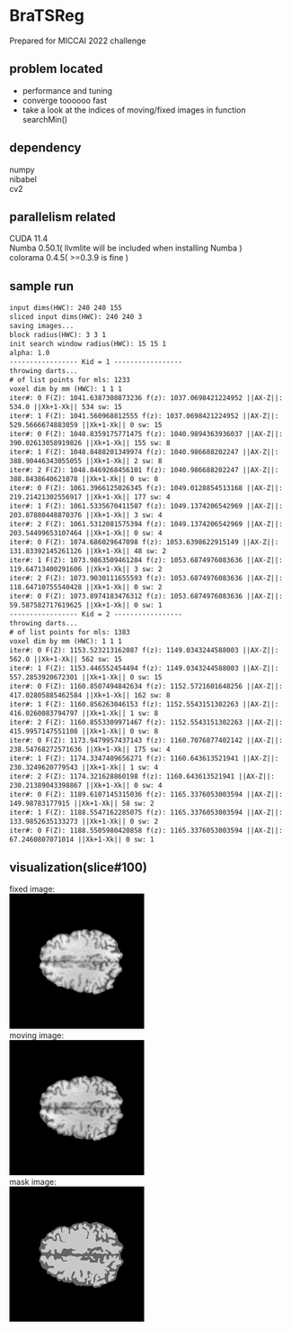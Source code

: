 # BraTSReg
Prepared for MICCAI 2022 challenge

## problem located
- performance and tuning
- converge toooooo fast
- take a look at the indices of moving/fixed images in function searchMin()

## dependency
numpy  
nibabel  
cv2  

## parallelism related
CUDA 11.4  
Numba 0.50.1( llvmlite will be included when installing Numba )   
colorama 0.4.5( >=0.3.9 is fine )  

## sample run
```
input dims(HWC): 240 240 155
sliced input dims(HWC): 240 240 3
saving images...
block radius(HWC): 3 3 1
init search window radius(HWC): 15 15 1
alpha: 1.0
----------------- Kid = 1 -----------------
throwing darts...
# of list points for mls: 1233
voxel dim by mm (HWC): 1 1 1
iter#: 0 F(Z): 1041.6387308873236 f(z): 1037.0698421224952 ||AX-Z||: 534.0 ||Xk+1-Xk|| 534 sw: 15
iter#: 1 F(Z): 1041.560968812555 f(z): 1037.0698421224952 ||AX-Z||: 529.5666674883059 ||Xk+1-Xk|| 0 sw: 15
iter#: 0 F(Z): 1048.8359175771475 f(z): 1040.9894363936037 ||AX-Z||: 390.02613058919826 ||Xk+1-Xk|| 155 sw: 8
iter#: 1 F(Z): 1048.8488201349974 f(z): 1040.986688202247 ||AX-Z||: 388.90446343055055 ||Xk+1-Xk|| 2 sw: 8
iter#: 2 F(Z): 1048.8469268456101 f(z): 1040.986688202247 ||AX-Z||: 388.8438640621078 ||Xk+1-Xk|| 0 sw: 8
iter#: 0 F(Z): 1061.3966125026345 f(z): 1049.0128854513168 ||AX-Z||: 219.21421302556917 ||Xk+1-Xk|| 177 sw: 4
iter#: 1 F(Z): 1061.5335670411587 f(z): 1049.1374206542969 ||AX-Z||: 203.87880448870376 ||Xk+1-Xk|| 3 sw: 4
iter#: 2 F(Z): 1061.5312081575394 f(z): 1049.1374206542969 ||AX-Z||: 203.54499653107464 ||Xk+1-Xk|| 0 sw: 4
iter#: 0 F(Z): 1074.686029647098 f(z): 1053.6398622915149 ||AX-Z||: 131.83392145261126 ||Xk+1-Xk|| 48 sw: 2
iter#: 1 F(Z): 1073.9863509461284 f(z): 1053.6874976083636 ||AX-Z||: 119.64713400291606 ||Xk+1-Xk|| 3 sw: 2
iter#: 2 F(Z): 1073.9030111655593 f(z): 1053.6874976083636 ||AX-Z||: 118.64710755540428 ||Xk+1-Xk|| 0 sw: 2
iter#: 0 F(Z): 1073.8974183476312 f(z): 1053.6874976083636 ||AX-Z||: 59.587582717619625 ||Xk+1-Xk|| 0 sw: 1
----------------- Kid = 2 -----------------
throwing darts...
# of list points for mls: 1383
voxel dim by mm (HWC): 1 1 1
iter#: 0 F(Z): 1153.523213162087 f(z): 1149.0343244588003 ||AX-Z||: 562.0 ||Xk+1-Xk|| 562 sw: 15
iter#: 1 F(Z): 1153.446552454494 f(z): 1149.0343244588003 ||AX-Z||: 557.2853920672301 ||Xk+1-Xk|| 0 sw: 15
iter#: 0 F(Z): 1160.8507494842634 f(z): 1152.5721601648256 ||AX-Z||: 417.02805885462584 ||Xk+1-Xk|| 162 sw: 8
iter#: 1 F(Z): 1160.856263046153 f(z): 1152.5543151302263 ||AX-Z||: 416.0260083794797 ||Xk+1-Xk|| 1 sw: 8
iter#: 2 F(Z): 1160.8553309971467 f(z): 1152.5543151302263 ||AX-Z||: 415.9957147551108 ||Xk+1-Xk|| 0 sw: 8
iter#: 0 F(Z): 1173.9479957437143 f(z): 1160.7076877402142 ||AX-Z||: 238.54768272571636 ||Xk+1-Xk|| 175 sw: 4
iter#: 1 F(Z): 1174.3347409656271 f(z): 1160.643613521941 ||AX-Z||: 230.3249620779543 ||Xk+1-Xk|| 1 sw: 4
iter#: 2 F(Z): 1174.321628860198 f(z): 1160.643613521941 ||AX-Z||: 230.21389043398867 ||Xk+1-Xk|| 0 sw: 4
iter#: 0 F(Z): 1189.6107145315036 f(z): 1165.3376053003594 ||AX-Z||: 149.98783177915 ||Xk+1-Xk|| 58 sw: 2
iter#: 1 F(Z): 1188.5547162285075 f(z): 1165.3376053003594 ||AX-Z||: 133.9852635133273 ||Xk+1-Xk|| 0 sw: 2
iter#: 0 F(Z): 1188.5505980420858 f(z): 1165.3376053003594 ||AX-Z||: 67.2460807071014 ||Xk+1-Xk|| 0 sw: 1
```
## visualization(slice#100)
fixed image:  
![fixed image](https://github.com/ambipomyan/BraTSReg/blob/main/fixed.jpg)  
moving image:  
![moving image](https://github.com/ambipomyan/BraTSReg/blob/main/moving.jpg)  
mask image:  
![mask image](https://github.com/ambipomyan/BraTSReg/blob/main/mask.jpg)  
